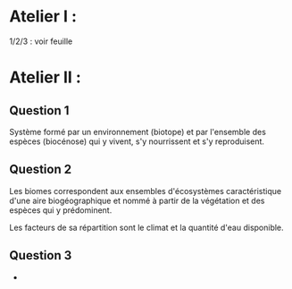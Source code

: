 # Atelier I :

1/2/3 : voir feuille

# Atelier II :

## Question 1

Système formé par un environnement (biotope) et par l'ensemble des espèces (biocénose) qui y vivent, s'y nourrissent et s'y reproduisent.

## Question 2

Les biomes correspondent aux ensembles d'écosystèmes caractéristique d'une aire biogéographique et nommé à partir de la végétation et des espèces qui y prédominent.

Les facteurs de sa répartition sont le climat et la quantité d'eau disponible.

## Question 3

<ul>
  <li> 
  </li>
</ul>
